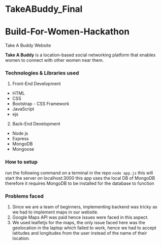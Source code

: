 # TakeABuddy_Final
# Build-For-Women-Hackathon
Take A Buddy Website  

**Take A Buddy** is a location-based social networking platform that enables women to connect with other women near them. 

### Technologies & Libraries used
1. Front-End Development 
* HTML
* CSS
* Bootstrap - CSS Framework
* JavaScript
* ejs

2. Back-End Development
* Node js
* Express
* MongoDB
* Mongoose

### How to setup
run the following command on a terminal in the repo `node app.js`
this will start the server on localhost:3000
this app uses the local DB of MongoDB therefore it requires MongoDB to be installed for the database to function

### Problems faced
1. Since we are a team of beginners, implementing backend was tricky as we had to implement maps in our website.
2. Google Maps API was paid hence issues were faced in this aspect.
3. We used leafletjs for the maps, the only issue faced here was the geolocation in the laptop which failed to work, hence we had to accept latitudes and longitudes from the user instead of the name of their location. 
